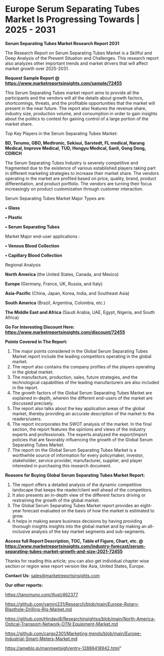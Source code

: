 # Europe Serum Separating Tubes Market Is Progressing Towards | 2025 - 2031

<strong>Serum Separating Tubes Market Research Report 2031</strong>

The Research Report on Serum Separating Tubes Market is a Skillful and Deep Analysis of the Present Situation and Challenges. This research report also analyzes other important trends and market drivers that will affect market growth over 2025-2031.

<strong>Request Sample Report @ <a href=https://www.marketreportsinsights.com/sample/72455>https://www.marketreportsinsights.com/sample/72455</a></strong>

This Serum Separating Tubes market report aims to provide all the participants and the vendors will all the details about growth factors, shortcomings, threats, and the profitable opportunities that the market will present in the near future. The report also features the revenue share, industry size, production volume, and consumption in order to gain insights about the politics to contest for gaining control of a large portion of the market share.

Top Key Players in the Serum Separating Tubes Market:

<strong>BD, Terumo, GBO, Medtronic, Sekisui, Sarstedt, FL medical, Narang Medical, Improve Medical, TUD, Hongyu Medical, Sanli, Gong Dong, CDRICH</strong>

The Serum Separating Tubes Industry is severely competitive and fragmented due to the existence of various established players taking part in different marketing strategies to increase their market share. The vendors operating in the market are profiled based on price, quality, brand, product differentiation, and product portfolio. The vendors are turning their focus increasingly on product customization through customer interaction.

Serum Separating Tubes Market Major Types are:

<strong>• Glass

• Plastic

• Serum Separating Tubes</strong>

Market Major end-user applications :

<strong>• Venous Blood Collection

• Capillary Blood Collection</strong>

Regional Analysis

</u><strong><b>North America</b></strong> (the United States, Canada, and Mexico)

<strong><b>Europe </b></strong>(Germany, France, UK, Russia, and Italy)

<strong><b>Asia-Pacific</b></strong> (China, Japan, Korea, India, and Southeast Asia)

<strong><b>South America</b></strong> (Brazil, Argentina, Colombia, etc.)

<strong><b>The Middle East and Africa</b></strong> (Saudi Arabia, UAE, Egypt, Nigeria, and South Africa)

<strong>Go For Interesting Discount Here: <a href=https://www.marketreportsinsights.com/discount/72455>https://www.marketreportsinsights.com/discount/72455</a></strong>

<strong>Points Covered in The Report:</strong>
<ol>
  <li>The major points considered in the Global Serum Separating Tubes Market report include the leading competitors operating in the global market.</li>
  <li>The report also contains the company profiles of the players operating in the global market.</li>
  <li>The manufacture, production, sales, future strategies, and the technological capabilities of the leading manufacturers are also included in the report.</li>
  <li>The growth factors of the Global Serum Separating Tubes Market are explained in-depth, wherein the different end-users of the market are discussed precisely.</li>
  <li>The report also talks about the key application areas of the global market, thereby providing an accurate description of the market to the readers/users.</li>
  <li>The report incorporates the SWOT analysis of the market. In the final section, the report features the opinions and views of the industry experts and professionals. The experts analyzed the export/import policies that are favorably influencing the growth of the Global Serum Separating Tubes Market.</li>
  <li>The report on the Global Serum Separating Tubes Market is a worthwhile source of information for every policymaker, investor, stakeholder, service provider, manufacturer, supplier, and player interested in purchasing this research document.</li>
</ol>
<strong>Reasons for Buying Global Serum Separating Tubes Market Report:</strong>

<ol>
  <li>The report offers a detailed analysis of the dynamic competitive landscape that keeps the reader/client well ahead of the competitors.</li>
  <li>It also presents an in-depth view of the different factors driving or restraining the growth of the global market.</li>
  <li>The Global Serum Separating Tubes Market report provides an eight-year forecast evaluated on the basis of how the market is estimated to grow.</li>
  <li>It helps in making aware business decisions by having providing thorough insights insights into the global market and by making an all-inclusive analysis of the key market segments and sub-segments.</li>
</ol>
<strong>Access full Report Description, TOC, Table of Figure, Chart, etc. @ <a href=https://www.marketreportsinsights.com/industry-forecast/serum-separating-tubes-market-growth-and-size-2021-72455>https://www.marketreportsinsights.com/industry-forecast/serum-separating-tubes-market-growth-and-size-2021-72455</a></strong>


Thanks for reading this article; you can also get individual chapter wise section or region wise report version like Asia, United States, Europe.

<strong>Contact Us:</strong>
sales@marketreportsinsights.com

<strong>Our other reports:</strong>

<a href=https://tanomuno.com/illust/462377>https://tanomuno.com/illust/462377</a>

<a href=https://github.com/yamini231/Research/blob/main/Europe-Rotary-Blasthole-Drilling-Rig-Market.md>https://github.com/yamini231/Research/blob/main/Europe-Rotary-Blasthole-Drilling-Rig-Market.md</a>

<a href=https://github.com/Hindavi8/Researchinsightss/blob/main/North-America-Optical-Transport-Network-OTN-Equipment-Market.md>https://github.com/Hindavi8/Researchinsightss/blob/main/North-America-Optical-Transport-Network-OTN-Equipment-Market.md</a>

<a href=https://github.com/cargo2301/Marketing-trends/blob/main/Europe-Industrial-Smart-Meters-Market.md>https://github.com/cargo2301/Marketing-trends/blob/main/Europe-Industrial-Smart-Meters-Market.md</a>

<a href=https://ameblo.jp/manmeetsigh/entry-12886418942.html>https://ameblo.jp/manmeetsigh/entry-12886418942.html</a>"
